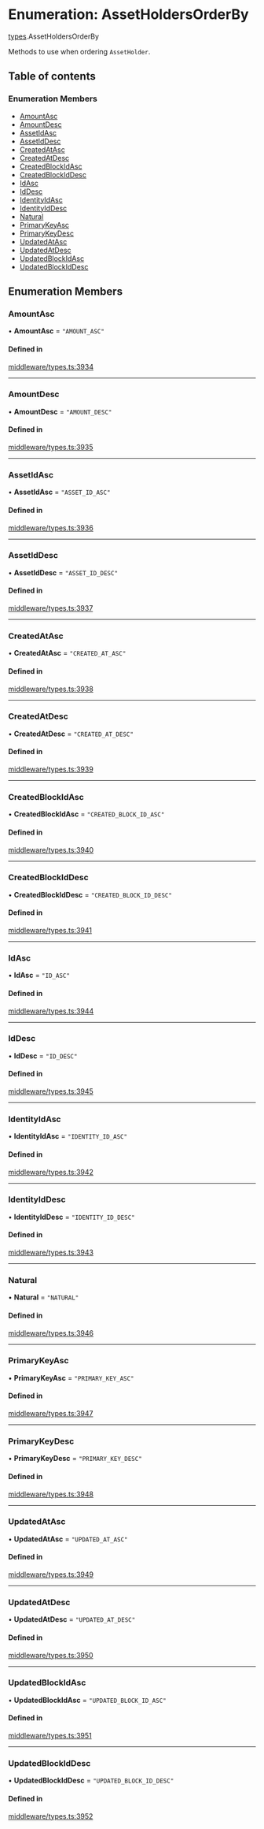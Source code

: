 # Enumeration: AssetHoldersOrderBy

[types](../wiki/types).AssetHoldersOrderBy

Methods to use when ordering `AssetHolder`.

## Table of contents

### Enumeration Members

- [AmountAsc](../wiki/types.AssetHoldersOrderBy#amountasc)
- [AmountDesc](../wiki/types.AssetHoldersOrderBy#amountdesc)
- [AssetIdAsc](../wiki/types.AssetHoldersOrderBy#assetidasc)
- [AssetIdDesc](../wiki/types.AssetHoldersOrderBy#assetiddesc)
- [CreatedAtAsc](../wiki/types.AssetHoldersOrderBy#createdatasc)
- [CreatedAtDesc](../wiki/types.AssetHoldersOrderBy#createdatdesc)
- [CreatedBlockIdAsc](../wiki/types.AssetHoldersOrderBy#createdblockidasc)
- [CreatedBlockIdDesc](../wiki/types.AssetHoldersOrderBy#createdblockiddesc)
- [IdAsc](../wiki/types.AssetHoldersOrderBy#idasc)
- [IdDesc](../wiki/types.AssetHoldersOrderBy#iddesc)
- [IdentityIdAsc](../wiki/types.AssetHoldersOrderBy#identityidasc)
- [IdentityIdDesc](../wiki/types.AssetHoldersOrderBy#identityiddesc)
- [Natural](../wiki/types.AssetHoldersOrderBy#natural)
- [PrimaryKeyAsc](../wiki/types.AssetHoldersOrderBy#primarykeyasc)
- [PrimaryKeyDesc](../wiki/types.AssetHoldersOrderBy#primarykeydesc)
- [UpdatedAtAsc](../wiki/types.AssetHoldersOrderBy#updatedatasc)
- [UpdatedAtDesc](../wiki/types.AssetHoldersOrderBy#updatedatdesc)
- [UpdatedBlockIdAsc](../wiki/types.AssetHoldersOrderBy#updatedblockidasc)
- [UpdatedBlockIdDesc](../wiki/types.AssetHoldersOrderBy#updatedblockiddesc)

## Enumeration Members

### AmountAsc

• **AmountAsc** = ``"AMOUNT_ASC"``

#### Defined in

[middleware/types.ts:3934](https://github.com/PolymeshAssociation/polymesh-sdk/blob/fe2e6dd1/src/middleware/types.ts#L3934)

___

### AmountDesc

• **AmountDesc** = ``"AMOUNT_DESC"``

#### Defined in

[middleware/types.ts:3935](https://github.com/PolymeshAssociation/polymesh-sdk/blob/fe2e6dd1/src/middleware/types.ts#L3935)

___

### AssetIdAsc

• **AssetIdAsc** = ``"ASSET_ID_ASC"``

#### Defined in

[middleware/types.ts:3936](https://github.com/PolymeshAssociation/polymesh-sdk/blob/fe2e6dd1/src/middleware/types.ts#L3936)

___

### AssetIdDesc

• **AssetIdDesc** = ``"ASSET_ID_DESC"``

#### Defined in

[middleware/types.ts:3937](https://github.com/PolymeshAssociation/polymesh-sdk/blob/fe2e6dd1/src/middleware/types.ts#L3937)

___

### CreatedAtAsc

• **CreatedAtAsc** = ``"CREATED_AT_ASC"``

#### Defined in

[middleware/types.ts:3938](https://github.com/PolymeshAssociation/polymesh-sdk/blob/fe2e6dd1/src/middleware/types.ts#L3938)

___

### CreatedAtDesc

• **CreatedAtDesc** = ``"CREATED_AT_DESC"``

#### Defined in

[middleware/types.ts:3939](https://github.com/PolymeshAssociation/polymesh-sdk/blob/fe2e6dd1/src/middleware/types.ts#L3939)

___

### CreatedBlockIdAsc

• **CreatedBlockIdAsc** = ``"CREATED_BLOCK_ID_ASC"``

#### Defined in

[middleware/types.ts:3940](https://github.com/PolymeshAssociation/polymesh-sdk/blob/fe2e6dd1/src/middleware/types.ts#L3940)

___

### CreatedBlockIdDesc

• **CreatedBlockIdDesc** = ``"CREATED_BLOCK_ID_DESC"``

#### Defined in

[middleware/types.ts:3941](https://github.com/PolymeshAssociation/polymesh-sdk/blob/fe2e6dd1/src/middleware/types.ts#L3941)

___

### IdAsc

• **IdAsc** = ``"ID_ASC"``

#### Defined in

[middleware/types.ts:3944](https://github.com/PolymeshAssociation/polymesh-sdk/blob/fe2e6dd1/src/middleware/types.ts#L3944)

___

### IdDesc

• **IdDesc** = ``"ID_DESC"``

#### Defined in

[middleware/types.ts:3945](https://github.com/PolymeshAssociation/polymesh-sdk/blob/fe2e6dd1/src/middleware/types.ts#L3945)

___

### IdentityIdAsc

• **IdentityIdAsc** = ``"IDENTITY_ID_ASC"``

#### Defined in

[middleware/types.ts:3942](https://github.com/PolymeshAssociation/polymesh-sdk/blob/fe2e6dd1/src/middleware/types.ts#L3942)

___

### IdentityIdDesc

• **IdentityIdDesc** = ``"IDENTITY_ID_DESC"``

#### Defined in

[middleware/types.ts:3943](https://github.com/PolymeshAssociation/polymesh-sdk/blob/fe2e6dd1/src/middleware/types.ts#L3943)

___

### Natural

• **Natural** = ``"NATURAL"``

#### Defined in

[middleware/types.ts:3946](https://github.com/PolymeshAssociation/polymesh-sdk/blob/fe2e6dd1/src/middleware/types.ts#L3946)

___

### PrimaryKeyAsc

• **PrimaryKeyAsc** = ``"PRIMARY_KEY_ASC"``

#### Defined in

[middleware/types.ts:3947](https://github.com/PolymeshAssociation/polymesh-sdk/blob/fe2e6dd1/src/middleware/types.ts#L3947)

___

### PrimaryKeyDesc

• **PrimaryKeyDesc** = ``"PRIMARY_KEY_DESC"``

#### Defined in

[middleware/types.ts:3948](https://github.com/PolymeshAssociation/polymesh-sdk/blob/fe2e6dd1/src/middleware/types.ts#L3948)

___

### UpdatedAtAsc

• **UpdatedAtAsc** = ``"UPDATED_AT_ASC"``

#### Defined in

[middleware/types.ts:3949](https://github.com/PolymeshAssociation/polymesh-sdk/blob/fe2e6dd1/src/middleware/types.ts#L3949)

___

### UpdatedAtDesc

• **UpdatedAtDesc** = ``"UPDATED_AT_DESC"``

#### Defined in

[middleware/types.ts:3950](https://github.com/PolymeshAssociation/polymesh-sdk/blob/fe2e6dd1/src/middleware/types.ts#L3950)

___

### UpdatedBlockIdAsc

• **UpdatedBlockIdAsc** = ``"UPDATED_BLOCK_ID_ASC"``

#### Defined in

[middleware/types.ts:3951](https://github.com/PolymeshAssociation/polymesh-sdk/blob/fe2e6dd1/src/middleware/types.ts#L3951)

___

### UpdatedBlockIdDesc

• **UpdatedBlockIdDesc** = ``"UPDATED_BLOCK_ID_DESC"``

#### Defined in

[middleware/types.ts:3952](https://github.com/PolymeshAssociation/polymesh-sdk/blob/fe2e6dd1/src/middleware/types.ts#L3952)
